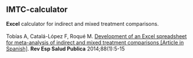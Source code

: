 ## IMTC-calculator
**Excel** calculator for indirect and mixed treatment comparisons.
<br>
<br>
Tobías A, Catalá-López F, Roqué M. <a href="https://pubmed.ncbi.nlm.nih.gov/24728389/" target="_blank">Development of an Excel spreadsheet for meta-analysis of indirect and mixed treatment comparisons [Article in Spanish]</a>. <b>Rev Esp Salud Publica</b> 2014;88(1):5-15

